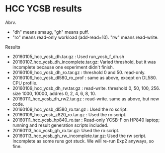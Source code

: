 HCC YCSB results
========
Abrv.
* "dh" means smaug, "gh" means puff.
* "ro" means read-only workload (add-read=10). "rw" means read-write.

Results
* 20160105_hcc_ycsb_dh.tar.gz : Used run_ycsb_f_dh.sh
* 20160107_hcc_ycsb_dh_incomplete.tar.gz: Varied threshold, but it was incomplete because one experiment didn't finish.
* 20160109_hcc_ycsb_dh_ro.tar.gz : threshold 0 and 50. read-only.
* 20160109_hcc_ycsb_dl580_ro_prof : same as above, except on DL580. CPU profile.
* 20160109_hcc_ycsb_dh_rw.tar.gz : read-write. threshold 0, 50, 100, 256. size 1000, 10000, addres 0, 2, 4, 6, 8, 10.
* 20160111_hcc_ycsb_dh_rw2.tar.gz : read-write. same as above, but new code.
* 20160109_hcc_ycsb_dl580_ro.tar.gz : Used the ro script.
* 20160109_hcc_ycsb_z820_ro.tar.gz : Used the ro script.
* 20160111_hcc_ycsb_hp840_ro.tar : Read-only YCSB-F on HP840 laptop; running and result generation scripts included.
* 20160113_hcc_ycsb_gh_ro.tar.gz: Used the ro script.
* 20160113_hcc_ycsb_gh_rw_incomplete.tar.gz: Used the rw script. Incomplete as some runs got stuck. We will re-run Exp2 anyways, so fine.
